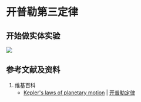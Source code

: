 # 开普勒第三定律

## 开始做实体实验

![](/images/力学/万有引力/开普勒第三定律/1a1.jpg)

## 参考文献及资料

1. 维基百科
	- [Kepler's laws of planetary motion](https://en.wikipedia.org/wiki/Kepler%27s_laws_of_planetary_motion) | [开普勒定律](https://zh.wikipedia.org/wiki/开普勒定律)